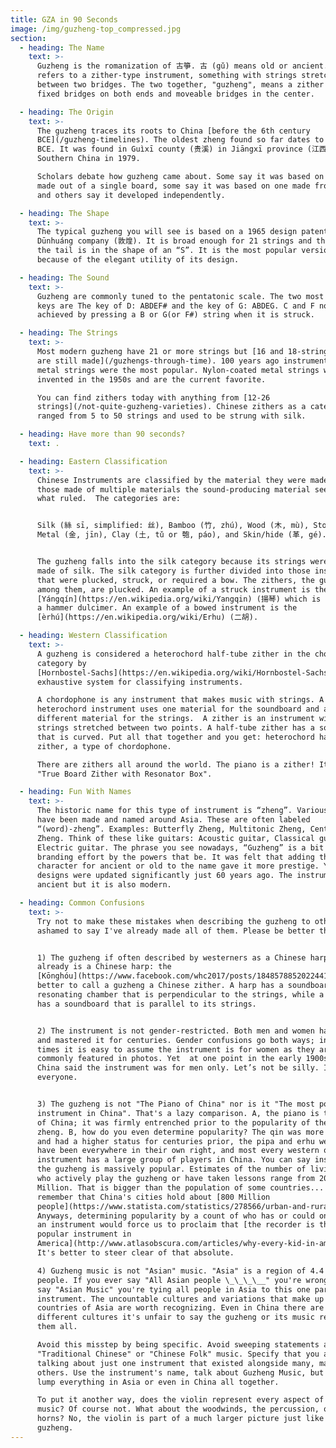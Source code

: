 ```yaml
---
title: GZA in 90 Seconds
image: /img/guzheng-top_compressed.jpg
section:
  - heading: The Name
    text: >-
      Guzheng is the romanization of 古箏. 古 (gǔ) means old or ancient. 筝 (zhēng)
      refers to a zither-type instrument, something with strings stretched
      between two bridges. The two together, "guzheng", means a zither with
      fixed bridges on both ends and moveable bridges in the center.

  - heading: The Origin
    text: >-
      The guzheng traces its roots to China [before the 6th century
      BCE](/guzheng-timelines). The oldest zheng found so far dates to about 598
      BCE. It was found in Guìxī county (贵溪) in Jiāngxī province (江西) in
      Southern China in 1979.

      Scholars debate how guzheng came about. Some say it was based on a zither
      made out of a single board, some say it was based on one made from bamboo,
      and others say it developed independently.

  - heading: The Shape
    text: >-
      The typical guzheng you will see is based on a 1965 design patented by the
      Dūnhuáng company (敦煌). It is broad enough for 21 strings and the bridge at
      the tail is in the shape of an “S”. It is the most popular version in part
      because of the elegant utility of its design.

  - heading: The Sound
    text: >-
      Guzheng are commonly tuned to the pentatonic scale. The two most common
      keys are The key of D: ABDEF# and the key of G: ABDEG. C and F notes are
      achieved by pressing a B or G(or F#) string when it is struck.

  - heading: The Strings
    text: >-
      Most modern guzheng have 21 or more strings but [16 and 18-string guzheng
      are still made](/guzhengs-through-time). 100 years ago instruments with 16
      metal strings were the most popular. Nylon-coated metal strings were
      invented in the 1950s and are the current favorite.

      You can find zithers today with anything from [12-26
      strings](/not-quite-guzheng-varieties). Chinese zithers as a category have
      ranged from 5 to 50 strings and used to be strung with silk.

  - heading: Have more than 90 seconds?
    text: .

  - heading: Eastern Classification
    text: >-
      Chinese Instruments are classified by the material they were made of. For
      those made of multiple materials the sound-producing material seems to be
      what ruled.  The categories are:


      Silk (絲 sī, simplified: 丝), Bamboo (竹, zhú), Wood (木, mù), Stone (石 shí),
      Metal (金, jīn), Clay (土, tǔ or 匏, páo), and Skin/hide (革, gé).


      The guzheng falls into the silk category because its strings were once
      made of silk. The silk category is further divided into those instruments
      that were plucked, struck, or required a bow. The zithers, the guzheng
      among them, are plucked. An example of a struck instrument is the
      [Yángqín](https://en.wikipedia.org/wiki/Yangqin) (揚琴) which is similar to
      a hammer dulcimer. An example of a bowed instrument is the
      [èrhú](https://en.wikipedia.org/wiki/Erhu) (二胡).

  - heading: Western Classification
    text: >-
      A guzheng is considered a heterochord half-tube zither in the chordophone
      category by
      [Hornbostel-Sachs](https://en.wikipedia.org/wiki/Hornbostel-Sachs), an
      exhaustive system for classifying instruments.

      A chordophone is any instrument that makes music with strings. A
      heterochord instrument uses one material for the soundboard and a
      different material for the strings.  A zither is an instrument with
      strings stretched between two points. A half-tube zither has a soundboard
      that is curved. Put all that together and you get: heterochord half-tube
      zither, a type of chordophone.

      There are zithers all around the world. The piano is a zither! It's a
      "True Board Zither with Resonator Box".

  - heading: Fun With Names
    text: >-
      The historic name for this type of instrument is “zheng”. Various variants
      have been made and named around Asia. These are often labeled
      “(word)-zheng”. Examples: Butterfly Zheng, Multitonic Zheng, Centipede
      Zheng. Think of these like guitars: Acoustic guitar, Classical guitar.
      Electric guitar. The phrase you see nowadays, “Guzheng” is a bit of a
      branding effort by the powers that be. It was felt that adding the
      character for ancient or old to the name gave it more prestige. Yet… the
      designs were updated significantly just 60 years ago. The instrument is
      ancient but it is also modern.

  - heading: Common Confusions
    text: >-
      Try not to make these mistakes when describing the guzheng to others. I'm
      ashamed to say I've already made all of them. Please be better than me!


      1) The guzheng if often described by westerners as a Chinese harp. There
      already is a Chinese harp: the
      [Kōnghóu](https://www.facebook.com/whc2017/posts/1848578852022441)! It's
      better to call a guzheng a Chinese zither. A harp has a soundboard or
      resonating chamber that is perpendicular to the strings, while a zither
      has a soundboard that is parallel to its strings.


      2) The instrument is not gender-restricted. Both men and women have played
      and mastered it for centuries. Gender confusions go both ways; in modern
      times it is easy to assume the instrument is for women as they are most
      commonly featured in photos. Yet  at one point in the early 1900s some in
      China said the instrument was for men only. Let’s not be silly. It’s for
      everyone.


      3) The guzheng is not "The Piano of China" nor is it "The most popular
      instrument in China". That's a lazy comparison. A, the piano is the piano
      of China; it was firmly entrenched prior to the popularity of the modern
      zheng. B, how do you even determine popularity? The qin was more prevalent
      and had a higher status for centuries prior, the pipa and erhu were and
      have been everywhere in their own right, and most every western orchestral
      instrument has a large group of players in China. You can say instead that
      the guzheng is massively popular. Estimates of the number of living people
      who actively play the guzheng or have taken lessons range from 20-50
      Million. That is bigger than the population of some countries... but
      remember that China's cities hold about [800 Million
      people](https://www.statista.com/statistics/278566/urban-and-rural-population-of-china/).
      Anyways, determining popularity by a count of who has or could once play
      an instrument would force us to proclaim that [the recorder is the most
      popular instrument in
      America](http://www.atlasobscura.com/articles/why-every-kid-in-america-learns-to-play-the-recorder).
      It's better to steer clear of that absolute.

      4) Guzheng music is not "Asian" music. "Asia" is a region of 4.4 BILLION
      people. If you ever say "All Asian people \_\_\_\__" you're wrong. If you
      say "Asian Music" you're tying all people in Asia to this one particular
      instrument. The uncountable cultures and variations that make up the 40+
      countries of Asia are worth recognizing. Even in China there are so many
      different cultures it's unfair to say the guzheng or its music represents
      them all.

      Avoid this misstep by being specific. Avoid sweeping statements about
      "Traditional Chinese" or "Chinese Folk" music. Specify that you are
      talking about just one instrument that existed alongside many, many
      others. Use the instrument's name, talk about Guzheng Music, but don't
      lump everything in Asia or even in China all together.

      To put it another way, does the violin represent every aspect of European
      music? Of course not. What about the woodwinds, the percussion, or the
      horns? No, the violin is part of a much larger picture just like the
      guzheng.
---
```

